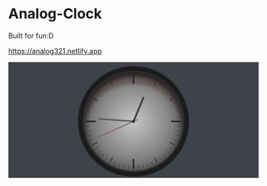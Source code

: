 # Analog-Clock
Built for fun:D

<a href="https://analog321.netlify.app" align="center">https://analog321.netlify.app</a>

![Clock](/Clock.png)
